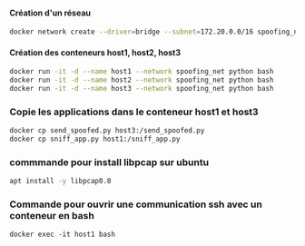 #### Création d'un réseau
```bash
docker network create --driver=bridge --subnet=172.20.0.0/16 spoofing_net 
```

 

#### Création des conteneurs host1, host2, host3
```bash
docker run -it -d --name host1 --network spoofing_net python bash
docker run -it -d --name host2 --network spoofing_net python bash
docker run -it -d --name host3 --network spoofing_net python bash
```

### Copie les applications dans le conteneur host1 et host3
```bash
docker cp send_spoofed.py host3:/send_spoofed.py
docker cp sniff_app.py host1:/sniff_app.py
```

### commmande pour install libpcap sur ubuntu
```bash
apt install -y libpcap0.8
```

### Commande pour ouvrir une communication ssh avec un conteneur en bash
```
docker exec -it host1 bash
```